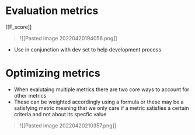 # Evaluation metrics
[[F_score]]
>![[Pasted image 20220420194056.png]]
- Use in conjunction with dev set to help development process

# Optimizing metrics
- When evalutaing multiple metrics there are two core ways to account for other metrics
- These can be weighted accordingly using a formula or these may be a satisfying metric meaning that we only care if a metric satisfies a certain criteria and not about its specfic value
>![[Pasted image 20220420210357.png]]
